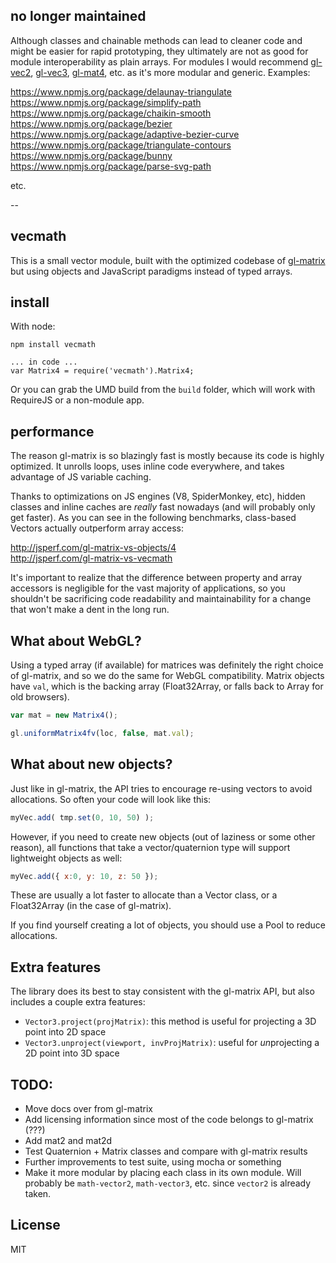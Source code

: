 ## no longer maintained

Although classes and chainable methods can lead to cleaner code and might be easier for rapid prototyping, they ultimately are not as good for module interoperability as plain arrays. For modules I would recommend [gl-vec2](https://github.com/stackgl/gl-vec2), [gl-vec3](https://github.com/stackgl/gl-vec3), [gl-mat4](https://github.com/stackgl/gl-mat4), etc. as it's more modular and generic. Examples:

https://www.npmjs.org/package/delaunay-triangulate
https://www.npmjs.org/package/simplify-path  
https://www.npmjs.org/package/chaikin-smooth
https://www.npmjs.org/package/bezier
https://www.npmjs.org/package/adaptive-bezier-curve
https://www.npmjs.org/package/triangulate-contours
https://www.npmjs.org/package/bunny
https://www.npmjs.org/package/parse-svg-path

etc.

--

## vecmath

This is a small vector module, built with the optimized codebase of [gl-matrix](https://github.com/toji/gl-matrix) but using objects and JavaScript paradigms instead of typed arrays. 

## install

With node:

```
npm install vecmath

... in code ...
var Matrix4 = require('vecmath').Matrix4;
```

Or you can grab the UMD build from the `build` folder, which will work with RequireJS or a non-module app.

## performance

The reason gl-matrix is so blazingly fast is mostly because its code is highly optimized. It unrolls loops, uses inline code everywhere, and takes advantage of JS variable caching. 

Thanks to optimizations on JS engines (V8, SpiderMonkey, etc), hidden classes and inline caches are _really_ fast nowadays (and will probably only get faster). As you can see in the following benchmarks, class-based Vectors actually outperform array access:
 
http://jsperf.com/gl-matrix-vs-objects/4  
http://jsperf.com/gl-matrix-vs-vecmath

It's important to realize that the difference between property and array accessors is negligible for the vast majority of applications, so you shouldn't be sacrificing code readability and maintainability for a change that won't make a dent in the long run.

## What about WebGL?

Using a typed array (if available) for matrices was definitely the right choice of gl-matrix, and so we do the same for WebGL compatibility. Matrix objects have `val`, which is the backing array (Float32Array, or falls back to Array for old browsers).

```javascript
var mat = new Matrix4();

gl.uniformMatrix4fv(loc, false, mat.val);
```

## What about new objects?

Just like in gl-matrix, the API tries to encourage re-using vectors to avoid allocations. So often your code will look like this:

```javascript
myVec.add( tmp.set(0, 10, 50) );
```

However, if you need to create new objects (out of laziness or some other reason), all functions that take a vector/quaternion type will support lightweight objects as well:

```javascript
myVec.add({ x:0, y: 10, z: 50 });
```

These are usually a lot faster to allocate than a Vector class, or a Float32Array (in the case of gl-matrix). 

If you find yourself creating a lot of objects, you should use a Pool to reduce allocations. 

## Extra features

The library does its best to stay consistent with the gl-matrix API, but also includes a couple extra features:

- `Vector3.project(projMatrix)`: this method is useful for projecting a 3D point into 2D space
- `Vector3.unproject(viewport, invProjMatrix)`: useful for *un*projecting a 2D point into 3D space

## TODO:

- Move docs over from gl-matrix
- Add licensing information since most of the code belongs to gl-matrix (???)
- Add mat2 and mat2d
- Test Quaternion + Matrix classes and compare with gl-matrix results
- Further improvements to test suite, using mocha or something
- Make it more modular by placing each class in its own module. Will probably be `math-vector2`, `math-vector3`, etc. since `vector2` is already taken.

## License

MIT
